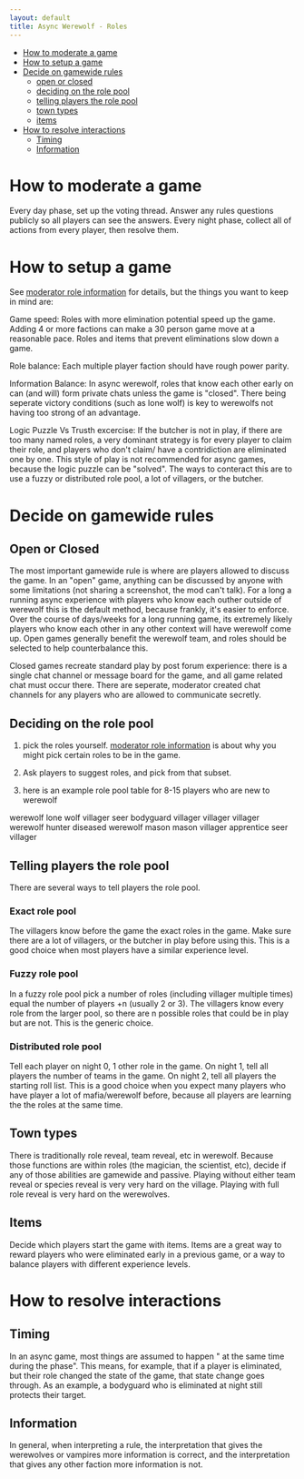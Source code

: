 ```yaml
---
layout: default
title: Async Werewolf - Roles
---
```


<!-- START doctoc generated TOC please keep comment here to allow auto update -->
<!-- DON'T EDIT THIS SECTION, INSTEAD RE-RUN doctoc TO UPDATE -->


- [How to moderate a game](#how-to-moderate-a-game)
- [How to setup a game](#how-to-setup-a-game)
- [Decide on gamewide rules](#decide-on-gamewide-rules)
  - [open or closed](#open-or-closed)
  - [deciding on the role pool](#deciding-on-the-role-pool)
  - [telling players the role pool](#telling-players-the-role-pool)
  - [town types](#town-types)
  - [items](#items)
- [How to resolve interactions](#how-to-resolve-interactions)
  - [Timing](#timing)
  - [Information](#information)

<!-- END doctoc generated TOC please keep comment here to allow auto update -->

# How to moderate a game 
Every day phase, set up the voting thread. 
Answer any rules questions publicly so all players can see the answers. 
Every night phase, collect all of actions from every player, then resolve them. 

# How to setup a game
See [moderator role information](/modroles) for details, but the things you want to keep in mind are:

Game speed: Roles with more elimination potential speed up the game.  Adding 4 or more factions can make a 30 person game move at a reasonable pace. Roles and items that prevent eliminations slow down a game. 

Role balance: Each multiple player faction should have rough power parity. 

Information Balance: In async werewolf, roles that know each other early on can (and will) form private chats unless the game is "closed". There being seperate victory conditions (such as lone wolf) is key to werewolfs not having too strong of an advantage. 

Logic Puzzle Vs Trusth excercise: If the butcher is not in play, if there are too many named roles, a very dominant strategy is for every player to claim their role, and players who don't claim/ have a contridiction are eliminated one by one. This style of play is not recommended for async games, because the logic puzzle can be "solved". The ways to conteract this are to use a fuzzy or distributed role pool, a lot of villagers, or the butcher.  


# Decide on gamewide rules

##  Open or Closed
The most important gamewide rule is where are players allowed to discuss the game. In an "open" game, anything can be discussed by anyone with some limitations (not sharing a screenshot, the mod can't talk). For a long a running async experience with players who know each outher outside of werewolf this is the default method, because frankly, it's easier to enforce. Over the course of days/weeks for a long running game, its extremely likely players who know each other in any other context will have werewolf come up. 
Open games generally benefit the werewolf team, and roles should be selected to help counterbalance this. 

Closed games recreate standard play by post forum experience: there is a single chat channel or message board for the game, and all game related chat must occur there. There are seperate, moderator created chat channels for any players who are allowed to communicate secretly. 



##  Deciding on the role pool

1. pick the roles yourself. [moderator role information](/modroles) is about why you might pick certain roles to be in the game. 

2. Ask players to suggest roles, and pick from that subset. 

3. here is an example role pool table for 8-15 players who are new to werewolf

werewolf
lone wolf
villager 
seer
bodyguard
villager
villager
villager 
werewolf
hunter
diseased
werewolf
mason
mason
villager
apprentice seer
villager 




##  Telling players the role pool
There are several ways to tell players the role pool. 
### Exact role pool
The villagers know before the game the exact roles in the game.  Make sure there are a lot of villagers, or the butcher in play before using this. This is a good choice when most players have a similar experience level. 
### Fuzzy role pool
In a fuzzy role pool  pick a number of roles (including villager multiple times) equal the number of players +n (usually 2 or 3). The villagers know every role from the larger pool, so there are n possible roles that could be in play but are not.   This is the generic choice. 
### Distributed role pool
Tell each player on night 0, 1 other role in the game. On night 1, tell all players the number of teams in the game. On night 2, tell all players the starting roll list. This is a good choice when you expect many players who have player a lot of mafia/werewolf before, because all players are learning the the roles at the same time. 

## Town types
There is traditionally role reveal, team reveal, etc in werewolf. Because those functions are within roles (the magician, the scientist, etc), decide if any of those abilities are gamewide and passive. 
Playing without either team reveal or species reveal is very very hard on the village. Playing with full role reveal is very hard on the werewolves. 

## Items
Decide which players start the game with items. 
Items are a great way to reward players who were eliminated early in a previous game, or a way to balance players with different experience levels. 

# How to resolve interactions
## Timing
In an async game, most things are assumed to happen " at the same time during the phase". This means, for example, that if a player is eliminated, but their role changed the state of the game, that state change goes through. 
As an example, a bodyguard who is eliminated at night still protects their target. 


## Information
In general, when interpreting a rule, the interpretation that gives the werewolves or vampires more information is correct, and the interpretation that gives any other faction more information is not. 

